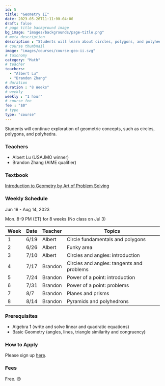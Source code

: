 ```yaml
---
id: 5
title: "Geometry II"
date: 2023-05-26T11:11:00-04:00
draft: false
# page title background image
bg_image: "images/backgrounds/page-title.png"
# meta description
description : "Students will learn about circles, polygons, and polyhedra."
# course thumbnail
image: "images/courses/course-geo-ii.svg"
# taxonomy
category: "Math"
# teacher
teachers:
  - "Albert Lu"
  - "Brandon Zhang"
# duration
duration : "8 Weeks"
# weekly
weekly : "1 hour"
# course fee
fee : "$0"
# type
type: "course"
---
```


Students will continue exploration of geometric concepts, such as circles, polygons, and polyhedra.

### Teachers

* Albert Lu (USAJMO winner)
* Brandon Zhang (AIME qualifier)

### Textbook

[Introduction to Geometry by Art of Problem Solving](https://artofproblemsolving.com/store/item/intro-geometry)

### Weekly Schedule

Jun 19 - Aug 14, 2023

Mon. 8-9 PM (ET) for 8 weeks (No class on Jul 3)

Week|   Date|  Teacher |  Topics
----|-------|----------|------------
1   |6/19   |Albert    |Circle fundamentals and polygons
2   |6/26   |Albert    |Funky area
3   |7/10   |Albert    |Circles and angles: introduction
4   |7/17   |Brandon   |Circles and angles: tangents and problems
5   |7/24   |Brandon   |Power of a point: introduction
6   |7/31   |Brandon   |Power of a point: problems
7   |8/7    |Brandon   |Planes and prisms
8   |8/14   |Brandon   |Pyramids and polyhedrons

### Prerequisites

* Algebra 1 (write and solve linear and quadratic equations)
* Basic Geometry (angles, lines, triangle similarity and congruency)

### How to Apply

Please sign up [here](https://forms.gle/aBzjbyJBFg1CieVC8).

### Fees

Free. 😊

